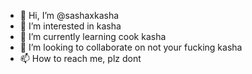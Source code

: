 - 👋 Hi, I’m @sashaxkasha
- 👀 I’m interested in kasha
- 🌱 I’m currently learning cook kasha
- 💞️ I’m looking to collaborate on not your fucking kasha
- 📫 How to reach me, plz dont

<!---
sashaxkasha/sashaxkasha is a ✨ special ✨ repository because its `README.md` (this file) appears on your GitHub profile.
You can click the Preview link to take a look at your changes.
--->
